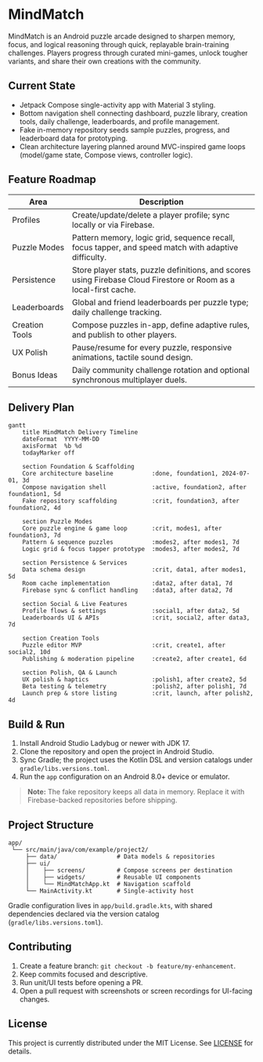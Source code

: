 # MindMatch

MindMatch is an Android puzzle arcade designed to sharpen memory, focus, and logical reasoning through quick, replayable brain-training challenges. Players progress through curated mini-games, unlock tougher variants, and share their own creations with the community.

## Current State

- Jetpack Compose single-activity app with Material 3 styling.
- Bottom navigation shell connecting dashboard, puzzle library, creation tools, daily challenge, leaderboards, and profile management.
- Fake in-memory repository seeds sample puzzles, progress, and leaderboard data for prototyping.
- Clean architecture layering planned around MVC-inspired game loops (model/game state, Compose views, controller logic).

## Feature Roadmap

| Area | Description |
| --- | --- |
| Profiles | Create/update/delete a player profile; sync locally or via Firebase. |
| Puzzle Modes | Pattern memory, logic grid, sequence recall, focus tapper, and speed match with adaptive difficulty. |
| Persistence | Store player stats, puzzle definitions, and scores using Firebase Cloud Firestore or Room as a local-first cache. |
| Leaderboards | Global and friend leaderboards per puzzle type; daily challenge tracking. |
| Creation Tools | Compose puzzles in-app, define adaptive rules, and publish to other players. |
| UX Polish | Pause/resume for every puzzle, responsive animations, tactile sound design. |
| Bonus Ideas | Daily community challenge rotation and optional synchronous multiplayer duels. |

## Delivery Plan

```mermaid
gantt
    title MindMatch Delivery Timeline
    dateFormat  YYYY-MM-DD
    axisFormat  %b %d
    todayMarker off

    section Foundation & Scaffolding
    Core architecture baseline           :done, foundation1, 2024-07-01, 3d
    Compose navigation shell             :active, foundation2, after foundation1, 5d
    Fake repository scaffolding          :crit, foundation3, after foundation2, 4d

    section Puzzle Modes
    Core puzzle engine & game loop       :crit, modes1, after foundation3, 7d
    Pattern & sequence puzzles           :modes2, after modes1, 7d
    Logic grid & focus tapper prototype  :modes3, after modes2, 7d

    section Persistence & Services
    Data schema design                   :crit, data1, after modes1, 5d
    Room cache implementation            :data2, after data1, 7d
    Firebase sync & conflict handling    :data3, after data2, 7d

    section Social & Live Features
    Profile flows & settings             :social1, after data2, 5d
    Leaderboards UI & APIs               :crit, social2, after data3, 7d

    section Creation Tools
    Puzzle editor MVP                    :crit, create1, after social2, 10d
    Publishing & moderation pipeline     :create2, after create1, 6d

    section Polish, QA & Launch
    UX polish & haptics                  :polish1, after create2, 5d
    Beta testing & telemetry             :polish2, after polish1, 7d
    Launch prep & store listing          :crit, launch, after polish2, 4d
```

## Build & Run

1. Install Android Studio Ladybug or newer with JDK 17.
2. Clone the repository and open the project in Android Studio.
3. Sync Gradle; the project uses the Kotlin DSL and version catalogs under `gradle/libs.versions.toml`.
4. Run the `app` configuration on an Android 8.0+ device or emulator.

> **Note:** The fake repository keeps all data in memory. Replace it with Firebase-backed repositories before shipping.

## Project Structure

```
app/
 └── src/main/java/com/example/project2/
     ├── data/                 # Data models & repositories
     ├── ui/
     │    ├── screens/         # Compose screens per destination
     │    ├── widgets/         # Reusable UI components
     │    └── MindMatchApp.kt  # Navigation scaffold
     └── MainActivity.kt       # Single-activity host
```

Gradle configuration lives in `app/build.gradle.kts`, with shared dependencies declared via the version catalog (`gradle/libs.versions.toml`).

## Contributing

1. Create a feature branch: `git checkout -b feature/my-enhancement`.
2. Keep commits focused and descriptive.
3. Run unit/UI tests before opening a PR.
4. Open a pull request with screenshots or screen recordings for UI-facing changes.

## License

This project is currently distributed under the MIT License. See [LICENSE](LICENSE) for details.
